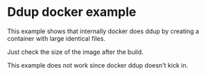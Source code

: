 # Ddup docker example

This example shows that internally docker does ddup by creating a container
with large identical files.

Just check the size of the image after the build.

This example does not work since docker ddup doesn't kick in.
